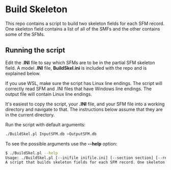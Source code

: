 # Build Skeleton
This repo contains a script to build two skeleton fields for each SFM record. One skeleton field contains a list of all of the SMFs and the other contains some of the SFMs.

## Running the script

Edit the .**INI** file to say which SFMs are to be in the partial SFM skeleton field. A model **.INI** file, **BuildSkel.ini** is included with the repo and is explained below.

If you use WSL, make sure the script has Linux line endings. The script will correctly read SFM and .INI files that have Windows line endings. The output file will contain Linux line endings.

It's easiest to copy the script, your **.INI** file, and your SFM file into a working directory and navigate to that. The instructions below assume that they are in the current directory.

Run the script with default arguments:

````bash
./BuildSkel.pl InputSFM.db >OutputSFM.db
````

To see the possible arguments use the **--help** option:

````bash
$ ./BuildSkel.pl --help
Usage: ./BuildSkel.pl [--inifile inifile.ini] [--section section] [--recmark lx] [--eolrep #] [--reptag __hash__] [--debug] [file.sfm]
A script that builds skeleton fields for each SFM record. One skeleton field contains a list of all of the SMFs and the other contains some of the SFMs.
````
